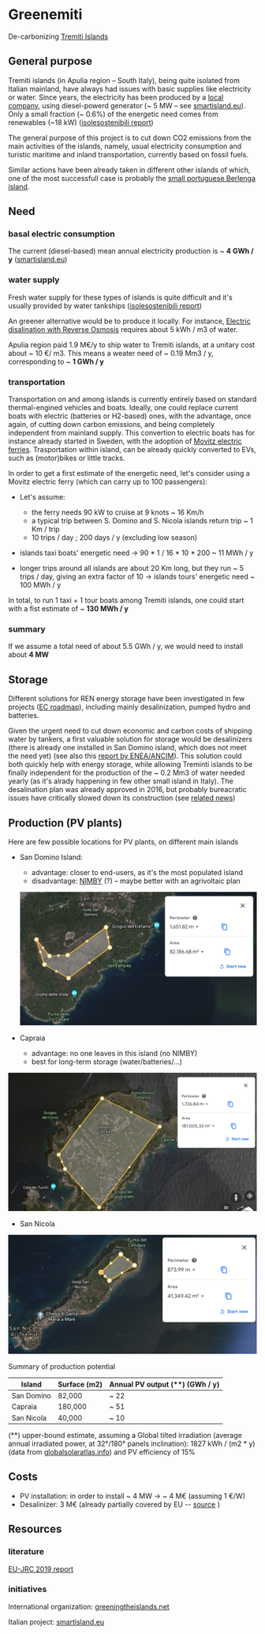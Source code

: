 # Greenemiti
De-carbonizing [Tremiti Islands](https://en.wikipedia.org/wiki/Isole_Tremiti)


## General purpose

Tremiti islands (in Apulia region – South Italy), being quite isolated from Italian mainland, have always had issues with basic supplies like electricity or water.
Since years, the electricity has been produced by a [local company](https://www.germano-srl.it/), using diesel-powerd generator (~ 5 MW – see [smartisland.eu](http://www.smartisland.eu/en/replicabilita/tremiti.html)).
Only a small fraction (~ 0.6%) of the energetic need comes from renewables (~18 kW) ([isolesostenibili report](https://www.isolesostenibili.it/wp-content/uploads/2020/07/ENG_SustIslands2020_ISBN.pdf))   


The general purpose of this project is to cut down CO2 emissions from the main activities of the islands, namely, usual electricity consumption and turistic maritime and inland transportation, currently based on fossil fuels.

Similar actions have been already taken in different other islands of which, one of the most successfull case is probably the [small portuguese Berlenga island](https://www.publico.pt/2020/07/29/local/noticia/ilha-berlenga-troca-diesel-energia-solar-tornase-100-sustentavel-1926212).


## Need

### basal electric consumption

The current (diesel-based) mean annual electricity production is ~ **4 GWh / y** ([smartisland.eu](http://www.smartisland.eu/replicabilita/tremiti.html))

### water supply 

Fresh water supply for these types of islands is quite difficult and it's usually provided by water tankships ([isolesostenibili report](https://www.isolesostenibili.it/wp-content/uploads/2020/07/ENG_SustIslands2020_ISBN.pdf))

An greener alternative would be to produce it locally.
For instance, [Electric disalination with Reverse Osmosis](https://en.wikipedia.org/wiki/Desalination#Energy_consumption) requires about 5 kWh / m3 of water. 

Apulia region paid 1.9 M€/y to ship water to Tremiti islands, at a unitary cost about ~ 10 €/ m3.
This means a weater need of ~ 0.19 Mm3 / y, corresponding to    ~ **1 GWh / y**

### transportation

Transportation on and among islands is currently entirely based on standard thermal-engined vehicles and boats. 
Ideally, one could replace current boats with electric (batteries or H2-based) ones, with the advantage, once again, of cutting down carbon emissions, and being completely independent from mainland supply. 
This convertion to electric boats has for instance already started in Sweden, with the adoption of [Movitz electric ferries](http://www.greeningtheislands.net/index.php/nproject/movitz-electric-ferry/).
Trasportation within island, can be already quickly converted to EVs, such as (motor)bikes or little tracks.

In order to get a first estimate of the energetic need, let's consider using a Movitz electric ferry (which can carry up to 100 passengers):

* Let's assume:
	* the ferry needs 90 kW to cruise at 9 knots ~ 16 Km/h
	* a typical trip between S. Domino and S. Nicola islands return trip ~ 1 Km / trip
	* 10 trips / day ; 200 days / y (excluding low season)

* islands taxi boats' energetic need →  90 * 1 / 16  * 10 * 200 ~ 11 MWh / y

* longer trips around all islands are about 20 Km long, but they run ~ 5 trips / day, giving an extra factor of 10 → islands tours' energetic need ~ 100 MWh / y

In total, to run 1 taxi + 1 tour boats among Tremiti islands, one could start with a fist estimate of ~ **130 MWh / y** 

### summary

If we assume a total need of about 5.5 GWh / y, we would need to install about **4 MW** 

## Storage

Different solutions for REN energy storage have been investigated in few projects ([EC roadmap](https://ec.europa.eu/energy/intelligent/projects/sites/iee-projects/files/projects/documents/stories_maximization_of_the_penetration_of_res_in_islands.pdf)),
including mainly desalinization, pumped hydro and batteries.

Given the urgent need to cut down economic and carbon costs of shipping water by tankers, a first valuable solution for storage would be desalinizers (there is already one installed in  San Domino island, which does not meet the need  yet) (see also this [report by ENEA/ANCIM](https://www.enea.it/it/seguici/pubblicazioni/pdf-volumi/2019/libro_bianco_isole_minori.pdf)). 
This solution could both quickly help with energy storage, while allowing Treminti islands to be finally independent for the production of the ~ 0.2 Mm3 of water needed yearly (as it's alrady happening  in few other small island in Italy). The desalination plan was already approved in 2016, but probably bureacratic issues have critically slowed down its construction (see [related news](https://www.civico93.it/a-che-punto-e-la-realizzazione-del-dissalatore-alle-isole-tremiti/))

## Production (PV plants)

Here are few possible locations for PV plants, on different main islands

* San Domino Island:

	* advantage: closer to end-users, as it's the most populated island
	* disadvantage: [NIMBY](https://en.wikipedia.org/wiki/NIMBY) (?) – maybe better with an agrivoltaic plan

	![](possible_areas/san_domino.png) 

* Capraia
	* advantage: no one leaves in this island  (no NIMBY)
	* best for long-term storage (water/batteries/...)


![](possible_areas/capraia.png)

* San Nicola


 ![](possible_areas/san_nicola.png)
 
 Summary of production potential

| Island     | Surface (m2) | Annual PV output (**) (GWh / y)|  
|------------|--------------|--------------------------------|
| San Domino | 82,000       | ~ 22                           | 
| Capraia    | 180,000      | ~ 51                           |    
| San Nicola | 40,000       | ~ 10                           |   



(**) upper-bound estimate, assuming a Global tilted irradiation (average annual irradiated power, at 32°/180° panels inclination): 1827 kWh / (m2 * y)
(data from 
[globalsolaratlas.info](https://globalsolaratlas.info/map?s=42.118254,15.49839&m=site&c=42.118254,15.49839,11)) and PV efficiency of 15%


## Costs

* PV installation: in order to install ~ 4 MW → ~ 4 M€ (assuming 1 €/W)
* Desalinizer: 3 M€ (already partially covered by EU -- [source](https://www.civico93.it/a-che-punto-e-la-realizzazione-del-dissalatore-alle-isole-tremiti/) )

## Resources

### literature

[EU-JRC 2019 report](https://ec.europa.eu/jrc/sites/jrcsh/files/kjna29938enn_1.pdf)


### initiatives

International organization: [greeningtheislands.net](http://www.smartisland.eu/en/)

Italian project:  [smartisland.eu](http://www.smartisland.eu/replicabilita/tremiti.html)
